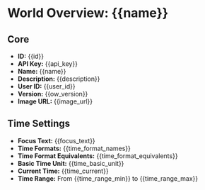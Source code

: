 # World Overview: {{name}}

## Core 
- **ID:** {{id}}
- **API Key:** {{api_key}}
- **Name:** {{name}}
- **Description:** {{description}}
- **User ID:** {{user_id}}
- **Version:** {{ow_version}}
- **Image URL:** {{image_url}}

## Time Settings
- **Focus Text:** {{focus_text}}
- **Time Formats:** {{time_format_names}}
- **Time Format Equivalents:** {{time_format_equivalents}}
- **Basic Time Unit:** {{time_basic_unit}}
- **Current Time:** {{time_current}}
- **Time Range:** From {{time_range_min}} to {{time_range_max}}

 